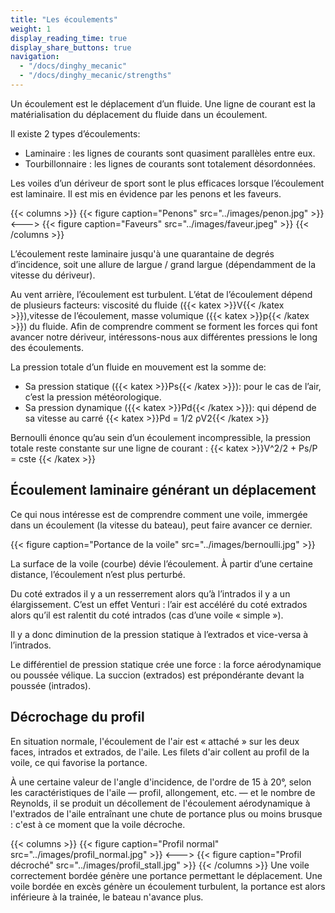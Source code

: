 ```yaml
---
title: "Les écoulements"
weight: 1
display_reading_time: true
display_share_buttons: true
navigation:
  - "/docs/dinghy_mecanic"
  - "/docs/dinghy_mecanic/strengths"
---
```

Un écoulement est le déplacement d’un fluide. Une ligne de courant est la matérialisation du déplacement du fluide dans un écoulement.

Il existe 2 types d’écoulements:

- Laminaire : les lignes de courants sont quasiment parallèles entre eux.
- Tourbillonnaire : les lignes de courants sont totalement désordonnées.

Les voiles d’un dériveur de sport sont le plus efficaces lorsque l’écoulement est laminaire. Il est mis en évidence par les penons et les faveurs.

{{< columns >}}
{{< figure caption="Penons" src="../images/penon.jpg" >}}
<--->
{{< figure caption="Faveurs" src="../images/faveur.jpeg" >}}
{{< /columns >}}

L’écoulement reste laminaire jusqu'à une quarantaine de degrés d’incidence, soit une allure de largue / grand largue (dépendamment de la vitesse du dériveur).

Au vent arrière, l’écoulement est turbulent.
L’état de l’écoulement dépend de plusieurs facteurs: viscosité du fluide ({{< katex >}}V{{< /katex >}}),vitesse de l’écoulement, masse volumique ({{< katex >}}p{{< /katex >}}) du fluide. Afin de comprendre comment se forment les forces qui font avancer notre dériveur, intéressons-nous aux différentes pressions le long des écoulements.

La pression totale d’un fluide en mouvement est la somme de:

- Sa pression statique ({{< katex >}}Ps{{< /katex >}}): pour le cas de l’air, c’est la pression météorologique.
- Sa pression dynamique ({{< katex >}}Pd{{< /katex >}}): qui dépend de sa vitesse au carré {{< katex >}}Pd = 1/2 ρV2{{< /katex >}}

Bernoulli énonce qu’au sein d’un écoulement incompressible, la pression totale reste constante sur une ligne de courant :
{{< katex >}}V^2/2 + Ps/P = cste {{< /katex >}}

## Écoulement laminaire générant un déplacement

Ce qui nous intéresse est de comprendre comment une voile, immergée dans un écoulement (la vitesse du bateau), peut faire avancer ce dernier.

{{< figure caption="Portance de la voile" src="../images/bernoulli.jpg" >}}

La surface de la voile (courbe) dévie l’écoulement. À partir d’une certaine distance, l’écoulement n’est plus perturbé.

Du coté extrados il y a un resserrement alors qu’à l’intrados il y a un élargissement.
C’est un effet Venturi : l’air est accéléré du coté extrados alors qu’il est ralentit du coté intrados (cas d’une voile « simple »).

Il y a donc diminution de la pression statique à l’extrados et vice-versa à l’intrados.

Le différentiel de pression statique crée une force : la force aérodynamique ou poussée vélique. La succion (extrados) est prépondérante devant la poussée (intrados).

## Décrochage du profil

En situation normale, l'écoulement de l'air est « attaché » sur les deux faces, intrados et extrados, de l'aile. Les filets d'air collent au profil de la voile, ce qui favorise la portance.

À une certaine valeur de l'angle d'incidence, de l'ordre de 15 à 20°, selon les caractéristiques de l'aile — profil, allongement, etc. — et le nombre de Reynolds, il se produit un décollement de l'écoulement aérodynamique à l'extrados de l'aile entraînant une chute de portance plus ou moins brusque : c'est à ce moment que la voile décroche.

{{< columns >}}
{{< figure caption="Profil normal" src="../images/profil_normal.jpg" >}}
<--->
{{< figure caption="Profil décroché" src="../images/profil_stall.jpg" >}}
{{< /columns >}}
Une voile correctement bordée génère une portance permettant le déplacement.
Une voile bordée en excès génère un écoulement turbulent, la portance est alors inférieure à la trainée, le bateau n'avance plus.
